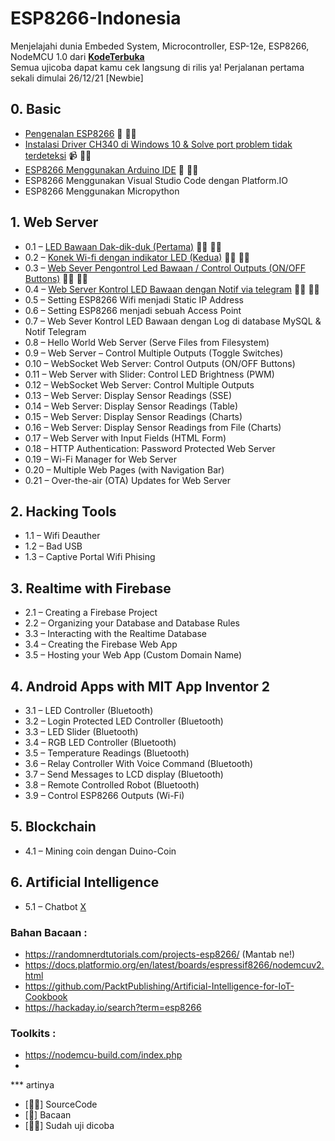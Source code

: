 # ESP8266-Indonesia

Menjelajahi dunia Embeded System, Microcontroller, ESP-12e, ESP8266, NodeMCU 1.0 dari [**KodeTerbuka**](https://www.youtube.com/channel/UCCpWFUmq5cyXxXR-XYwO49As?sub_confirmation=1)  
Semua ujicoba dapat kamu cek langsung di rilis ya! Perjalanan pertama sekali dimulai 26/12/21 [Newbie]

## 0. Basic
- [Pengenalan ESP8266](https://en.wikipedia.org/wiki/ESP8266) 📖 🏴‍☠️
- [Instalasi Driver CH340 di Windows 10 & Solve port problem tidak terdeteksi](https://www.youtube.com/watch?v=JKciV2dq6Zw) 📹 🏴‍☠️ 
- [ESP8266 Menggunakan Arduino IDE](https://mechatronicsblog.com/nodemcu-programming-first-steps/) 📖 🏴‍☠️
- ESP8266 Menggunakan Visual Studio Code dengan Platform.IO 
- ESP8266 Menggunakan Micropython

## 1. Web Server  
- 0.1 – [LED Bawaan Dak-dik-duk (Pertama)](https://github.com/irfnrdh/ESP8266-Indonesia/releases/tag/0.3) 👨‍💻 🏴‍☠️
- 0.2 – [Konek Wi-fi dengan indikator LED (Kedua)](https://github.com/irfnrdh/ESP8266-Indonesia/releases/tag/0.4) 👨‍💻 🏴‍☠️
- 0.3 – [Web Sever Pengontrol Led Bawaan / Control Outputs (ON/OFF Buttons)](https://github.com/irfnrdh/ESP8266-Indonesia/releases/tag/0.1) 👨‍💻 🏴‍☠️
- 0.4 – [Web Server Kontrol LED Bawaan dengan Notif via telegram](https://github.com/irfnrdh/ESP8266-Indonesia/releases/tag/0.2) 👨‍💻 🏴‍☠️
- 0.5 – Setting ESP8266 Wifi menjadi Static IP Address
- 0.6 – Setting ESP8266 menjadi sebuah Access Point
- 0.7 – Web Sever Kontrol LED Bawaan dengan Log di database MySQL & Notif Telegram  
- 0.8 – Hello World Web Server (Serve Files from Filesystem)     
- 0.9 – Web Server – Control Multiple Outputs (Toggle Switches)  
- 0.10 – WebSocket Web Server: Control Outputs (ON/OFF Buttons)  
- 0.11 – Web Server with Slider: Control LED Brightness (PWM)  
- 0.12 – WebSocket Web Server: Control Multiple Outputs  
- 0.13 – Web Server: Display Sensor Readings (SSE)  
- 0.14 – Web Server: Display Sensor Readings (Table)  
- 0.15 – Web Server: Display Sensor Readings (Charts)  
- 0.16 – Web Server: Display Sensor Readings from File (Charts)  
- 0.17 – Web Server with Input Fields (HTML Form)  
- 0.18 – HTTP Authentication: Password Protected Web Server  
- 0.19 – Wi-Fi Manager for Web Server  
- 0.20 – Multiple Web Pages (with Navigation Bar)  
- 0.21 – Over-the-air (OTA) Updates for Web Server  

## 2. Hacking Tools
- 1.1 – Wifi Deauther
- 1.2 – Bad USB
- 1.3 – Captive Portal Wifi Phising

## 3. Realtime with Firebase
- 2.1 – Creating a Firebase Project
- 2.2 – Organizing your Database and Database Rules
- 3.3 – Interacting with the Realtime Database
- 3.4 – Creating the Firebase Web App
- 3.5 – Hosting your Web App (Custom Domain Name)

## 4. Android Apps with MIT App Inventor 2
- 3.1 – LED Controller (Bluetooth)
- 3.2 – Login Protected LED Controller (Bluetooth)
- 3.3 – LED Slider (Bluetooth)
- 3.4 – RGB LED Controller (Bluetooth)
- 3.5 – Temperature Readings (Bluetooth)
- 3.6 – Relay Controller With Voice Command (Bluetooth)
- 3.7 – Send Messages to LCD display (Bluetooth)
- 3.8 – Remote Controlled Robot (Bluetooth)
- 3.9 – Control ESP8266 Outputs (Wi-Fi)

## 5. Blockchain
- 4.1 – Mining coin dengan Duino-Coin 

## 6. Artificial Intelligence
- 5.1 – Chatbot [X](https://ifttt.com/)

### Bahan Bacaan :
- https://randomnerdtutorials.com/projects-esp8266/ (Mantab ne!)
- https://docs.platformio.org/en/latest/boards/espressif8266/nodemcuv2.html
- https://github.com/PacktPublishing/Artificial-Intelligence-for-IoT-Cookbook
- https://hackaday.io/search?term=esp8266

### Toolkits :
- https://nodemcu-build.com/index.php
- 

*** artinya
- [👨‍💻] SourceCode  
- [📖] Bacaan  
- [🏴‍☠️] Sudah uji dicoba  
